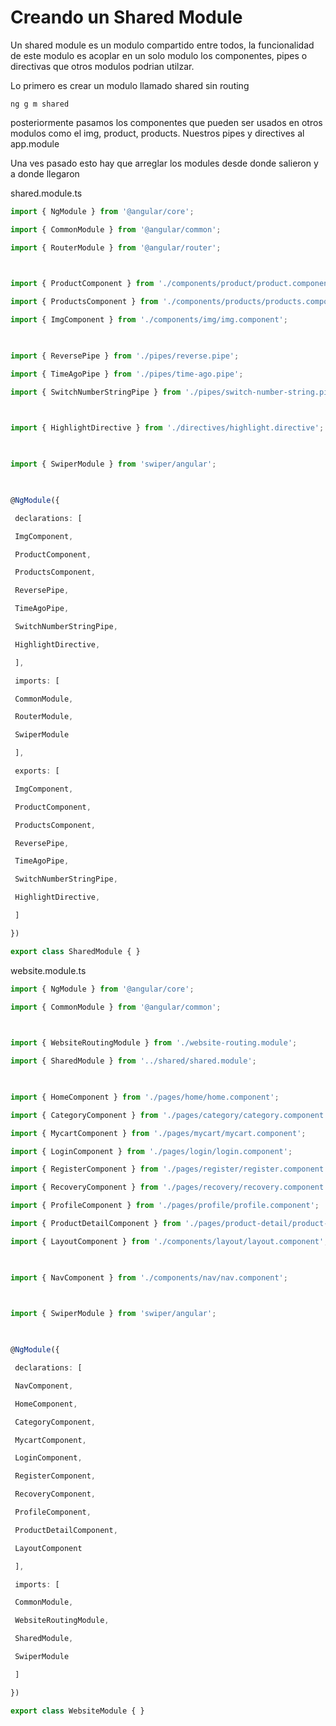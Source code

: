 # Creando un Shared Module

Un shared module es un modulo compartido entre todos, la funcionalidad de este modulo es acoplar en un solo modulo los componentes, pipes o directivas que otros modulos podrian utilzar.

Lo primero es crear un modulo llamado shared sin routing

```
ng g m shared
```

posteriormente pasamos los componentes que pueden ser usados en otros modulos
como el img, product, products. Nuestros pipes y directives al app.module

Una ves pasado esto hay que arreglar los modules desde donde salieron y a donde llegaron

shared.module.ts
```ts
import { NgModule } from '@angular/core';

import { CommonModule } from '@angular/common';

import { RouterModule } from '@angular/router';

  

import { ProductComponent } from './components/product/product.component';

import { ProductsComponent } from './components/products/products.component';

import { ImgComponent } from './components/img/img.component';

  

import { ReversePipe } from './pipes/reverse.pipe';

import { TimeAgoPipe } from './pipes/time-ago.pipe';

import { SwitchNumberStringPipe } from './pipes/switch-number-string.pipe';

  

import { HighlightDirective } from './directives/highlight.directive';

  

import { SwiperModule } from 'swiper/angular';

  

@NgModule({

 declarations: [

 ImgComponent,

 ProductComponent,

 ProductsComponent,

 ReversePipe,

 TimeAgoPipe,

 SwitchNumberStringPipe,

 HighlightDirective,

 ],

 imports: [

 CommonModule,

 RouterModule,

 SwiperModule

 ],

 exports: [

 ImgComponent,

 ProductComponent,

 ProductsComponent,

 ReversePipe,

 TimeAgoPipe,

 SwitchNumberStringPipe,

 HighlightDirective,

 ]

})

export class SharedModule { }
```

website.module.ts
```ts
import { NgModule } from '@angular/core';

import { CommonModule } from '@angular/common';

  

import { WebsiteRoutingModule } from './website-routing.module';

import { SharedModule } from '../shared/shared.module';

  

import { HomeComponent } from './pages/home/home.component';

import { CategoryComponent } from './pages/category/category.component';

import { MycartComponent } from './pages/mycart/mycart.component';

import { LoginComponent } from './pages/login/login.component';

import { RegisterComponent } from './pages/register/register.component';

import { RecoveryComponent } from './pages/recovery/recovery.component';

import { ProfileComponent } from './pages/profile/profile.component';

import { ProductDetailComponent } from './pages/product-detail/product-detail.component';

import { LayoutComponent } from './components/layout/layout.component';

  

import { NavComponent } from './components/nav/nav.component';

  

import { SwiperModule } from 'swiper/angular';

  

@NgModule({

 declarations: [

 NavComponent,

 HomeComponent,

 CategoryComponent,

 MycartComponent,

 LoginComponent,

 RegisterComponent,

 RecoveryComponent,

 ProfileComponent,

 ProductDetailComponent,

 LayoutComponent

 ],

 imports: [

 CommonModule,

 WebsiteRoutingModule,

 SharedModule,

 SwiperModule

 ]

})

export class WebsiteModule { }
```